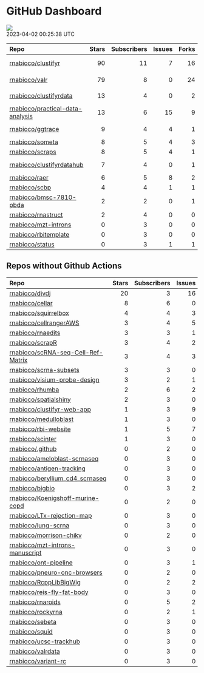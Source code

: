 GitHub Dashboard
================

![](https://github.com/rnabioco/status/workflows/Render%20Status/badge.svg)  
2023-04-02 00:25:38 UTC

| Repo                                                                                    | Stars | Subscribers | Issues | Forks | Status                                                                                                                                                                                                                                                                                                                                                                                                                                                                                                                                                                      | Commit                                                                                                                                                        |
|:----------------------------------------------------------------------------------------|------:|------------:|-------:|------:|:----------------------------------------------------------------------------------------------------------------------------------------------------------------------------------------------------------------------------------------------------------------------------------------------------------------------------------------------------------------------------------------------------------------------------------------------------------------------------------------------------------------------------------------------------------------------------|:--------------------------------------------------------------------------------------------------------------------------------------------------------------|
| [rnabioco/clustifyr](https://github.com/rnabioco/clustifyr)                             |    90 |          11 |      7 |    16 | [![](https://github.com/rnabioco/clustifyr/workflows/R-CMD-check/badge.svg)](https://github.com/rnabioco/clustifyr/actions/runs/3412046857) [![](https://github.com/rnabioco/clustifyr/workflows/BiocCheck/badge.svg)](https://github.com/rnabioco/clustifyr/actions/runs/3412046853) [![](https://github.com/rnabioco/clustifyr/workflows/pkgdown/badge.svg)](https://github.com/rnabioco/clustifyr/actions/runs/3412046863) [![](https://github.com/rnabioco/clustifyr/workflows/test-coverage/badge.svg)](https://github.com/rnabioco/clustifyr/actions/runs/3412046854) | <a href="https://github.com/rnabioco/clustifyr/commit/4dad838dc88b6084a1b2545651e6573e05d4c591" title="bump z version to propagate changes">4dad83</a>        |
| [rnabioco/valr](https://github.com/rnabioco/valr)                                       |    79 |           8 |      0 |    24 | [![](https://github.com/rnabioco/valr/workflows/R-CMD-check/badge.svg)](https://github.com/rnabioco/valr/actions/runs/4213366109) [![](https://github.com/rnabioco/valr/workflows/pkgdown/badge.svg)](https://github.com/rnabioco/valr/actions/runs/4213366107) [![](https://github.com/rnabioco/valr/workflows/test-coverage/badge.svg)](https://github.com/rnabioco/valr/actions/runs/4213366105)                                                                                                                                                                         | <a href="https://github.com/rnabioco/valr/commit/810afe096a944cdc6be7f0623cd28b54ea7ac7ed" title="Increment version number to 0.6.7.9000">810afe</a>          |
| [rnabioco/clustifyrdata](https://github.com/rnabioco/clustifyrdata)                     |    13 |           4 |      0 |     2 | [![](https://github.com/rnabioco/clustifyrdata/workflows/R-CMD-check/badge.svg)](https://github.com/rnabioco/clustifyrdata/actions/runs/3390042376) [![](https://github.com/rnabioco/clustifyrdata/workflows/BiocCheck/badge.svg)](https://github.com/rnabioco/clustifyrdata/actions/runs/3390042372) [![](https://github.com/rnabioco/clustifyrdata/workflows/pkgdown/badge.svg)](https://github.com/rnabioco/clustifyrdata/actions/runs/3390042388)                                                                                                                       | <a href="https://github.com/rnabioco/clustifyrdata/commit/ea78504bae6c5d21a24e73da31817e625d10d974" title="update readme">ea7850</a>                          |
| [rnabioco/practical-data-analysis](https://github.com/rnabioco/practical-data-analysis) |    13 |           6 |     15 |     9 | [![](https://github.com/rnabioco/practical-data-analysis/workflows/R-CMD-check/badge.svg)](https://github.com/rnabioco/practical-data-analysis/actions/runs/2626401706) [![](https://github.com/rnabioco/practical-data-analysis/workflows/pkgdown/badge.svg)](https://github.com/rnabioco/practical-data-analysis/actions/runs/2626401704)                                                                                                                                                                                                                                 | <a href="https://github.com/rnabioco/practical-data-analysis/commit/676e05830a1a65bd5d978f124cc120b2954c527f" title="reformat description">676e05</a>         |
| [rnabioco/ggtrace](https://github.com/rnabioco/ggtrace)                                 |     9 |           4 |      4 |     1 | [![](https://github.com/rnabioco/ggtrace/workflows/R-CMD-check/badge.svg)](https://github.com/rnabioco/ggtrace/actions/runs/2559285282) [![](https://github.com/rnabioco/ggtrace/workflows/pkgdown/badge.svg)](https://github.com/rnabioco/ggtrace/actions/runs/2559285284) [![](https://github.com/rnabioco/ggtrace/workflows/test-coverage/badge.svg)](https://github.com/rnabioco/ggtrace/actions/runs/2559285285)                                                                                                                                                       | <a href="https://github.com/rnabioco/ggtrace/commit/10a718453d0f925d9139321b7a992addc04ad4b1" title="Increment version number">10a718</a>                     |
| [rnabioco/someta](https://github.com/rnabioco/someta)                                   |     8 |           5 |      4 |     3 | [![](https://github.com/rnabioco/someta/workflows/pkgdown/badge.svg)](https://github.com/rnabioco/someta/actions/runs/2573568259)                                                                                                                                                                                                                                                                                                                                                                                                                                           | <a href="https://github.com/rnabioco/someta/commit/8b6a3a5797b6cdc95da2b29c6f8f3c2bcb4c3e2e" title="062722">8b6a3a</a>                                        |
| [rnabioco/scraps](https://github.com/rnabioco/scraps)                                   |     8 |           5 |      4 |     1 | [![](https://github.com/rnabioco/scraps/workflows/snakemake-run/badge.svg)](https://github.com/rnabioco/scraps/actions/runs/4538113645)                                                                                                                                                                                                                                                                                                                                                                                                                                     | <a href="https://github.com/rnabioco/scraps/commit/8540c699416a79e046283b25a2020420e6bc721a" title="fix formatting readme">8540c6</a>                         |
| [rnabioco/clustifyrdatahub](https://github.com/rnabioco/clustifyrdatahub)               |     7 |           4 |      0 |     1 | [![](https://github.com/rnabioco/clustifyrdatahub/workflows/BiocCheck/badge.svg)](https://github.com/rnabioco/clustifyrdatahub/actions/runs/3412646045) [![](https://github.com/rnabioco/clustifyrdatahub/workflows/R-CMD-check/badge.svg)](https://github.com/rnabioco/clustifyrdatahub/actions/runs/3412646046) [![](https://github.com/rnabioco/clustifyrdatahub/workflows/pkgdown/badge.svg)](https://github.com/rnabioco/clustifyrdatahub/actions/runs/3412646041)                                                                                                     | <a href="https://github.com/rnabioco/clustifyrdatahub/commit/b7636c24aee7fc27f90eead3bca5113964247d4f" title="bump z version">b7636c</a>                      |
| [rnabioco/raer](https://github.com/rnabioco/raer)                                       |     6 |           5 |      8 |     2 | [![](https://github.com/rnabioco/raer/workflows/R-CMD-check-bioc/badge.svg)](https://github.com/rnabioco/raer/actions/runs/4493729473)                                                                                                                                                                                                                                                                                                                                                                                                                                      | <a href="https://github.com/rnabioco/raer/commit/fca3ffbdd84737f47c11d1f6832f2cf06c27e57a" title="uniquify returned features and increment n_iter">fca3ff</a> |
| [rnabioco/scbp](https://github.com/rnabioco/scbp)                                       |     4 |           4 |      1 |     1 | [![](https://github.com/rnabioco/scbp/workflows/R-CMD-check/badge.svg)](https://github.com/rnabioco/scbp/actions/runs/3848593511)                                                                                                                                                                                                                                                                                                                                                                                                                                           | <a href="https://github.com/rnabioco/scbp/commit/92d3dd2d59cbf9dd038d9a772e5a11f885ceb5fe" title="update ghactions">92d3dd</a>                                |
| [rnabioco/bmsc-7810-pbda](https://github.com/rnabioco/bmsc-7810-pbda)                   |     2 |           2 |      0 |     1 | [![](https://github.com/rnabioco/bmsc-7810-pbda/workflows/Render%20&%20Deploy%20distill%20site/badge.svg)](https://github.com/rnabioco/bmsc-7810-pbda/actions/runs/3715391841)                                                                                                                                                                                                                                                                                                                                                                                              | <a href="https://github.com/rnabioco/bmsc-7810-pbda/commit/0c420d164790eda00e8c1aecf84552cc7f4bd4f9" title="add rmd link">0c420d</a>                          |
| [rnabioco/rnastruct](https://github.com/rnabioco/rnastruct)                             |     2 |           4 |      0 |     0 | [![](https://github.com/rnabioco/rnastruct/workflows/github-actions/badge.svg)](https://github.com/rnabioco/rnastruct/actions/runs/845483933)                                                                                                                                                                                                                                                                                                                                                                                                                               | <a href="https://github.com/rnabioco/rnastruct/commit/e673a35b147d227c50ee4bba64de0f8e0dbcc132" title="Rename README.d to README.md">e673a3</a>               |
| [rnabioco/mzt-introns](https://github.com/rnabioco/mzt-introns)                         |     0 |           3 |      0 |     0 | [![](https://github.com/rnabioco/mzt-introns/workflows/github-actions/badge.svg)](https://github.com/rnabioco/mzt-introns/actions/runs/4307632747)                                                                                                                                                                                                                                                                                                                                                                                                                          | <a href="https://github.com/rnabioco/mzt-introns/commit/dc79163214a4ec0cd09708134b4ca00027d4e6ae" title="update paper link">dc7916</a>                        |
| [rnabioco/rbitemplate](https://github.com/rnabioco/rbitemplate)                         |     0 |           3 |      0 |     0 | [![](https://github.com/rnabioco/rbitemplate/workflows/R-CMD-check/badge.svg)](https://github.com/rnabioco/rbitemplate/actions/runs/4015692666) [![](https://github.com/rnabioco/rbitemplate/workflows/pkgdown/badge.svg)](https://github.com/rnabioco/rbitemplate/actions/runs/4015692683)                                                                                                                                                                                                                                                                                 | <a href="https://github.com/rnabioco/rbitemplate/commit/19ffc186e126f0710a36263ff25108d48f13bb92" title="update mark color for search results">19ffc1</a>     |
| [rnabioco/status](https://github.com/rnabioco/status)                                   |     0 |           3 |      1 |     1 | [![](https://github.com/rnabioco/status/workflows/Render%20Status/badge.svg)](https://github.com/rnabioco/status/actions/runs/4585942468)                                                                                                                                                                                                                                                                                                                                                                                                                                   | <a href="https://github.com/rnabioco/status/commit/38a76a6902dfee166bd0d4d4b6153269933dff89" title="[status] 2023-03-26 00:29:59 UTC">38a76a</a>              |

## Repos without Github Actions

| Repo                                                                                        | Stars | Subscribers | Issues | Forks |
|:--------------------------------------------------------------------------------------------|------:|------------:|-------:|------:|
| [rnabioco/djvdj](https://github.com/rnabioco/djvdj)                                         |    20 |           3 |     16 |     3 |
| [rnabioco/cellar](https://github.com/rnabioco/cellar)                                       |     8 |           6 |      0 |     1 |
| [rnabioco/squirrelbox](https://github.com/rnabioco/squirrelbox)                             |     4 |           4 |      3 |     2 |
| [rnabioco/cellrangerAWS](https://github.com/rnabioco/cellrangerAWS)                         |     3 |           4 |      5 |     1 |
| [rnabioco/rnaedits](https://github.com/rnabioco/rnaedits)                                   |     3 |           3 |      1 |     0 |
| [rnabioco/scrapR](https://github.com/rnabioco/scrapR)                                       |     3 |           4 |      2 |     0 |
| [rnabioco/scRNA-seq-Cell-Ref-Matrix](https://github.com/rnabioco/scRNA-seq-Cell-Ref-Matrix) |     3 |           4 |      3 |     1 |
| [rnabioco/scrna-subsets](https://github.com/rnabioco/scrna-subsets)                         |     3 |           3 |      0 |     2 |
| [rnabioco/visium-probe-design](https://github.com/rnabioco/visium-probe-design)             |     3 |           2 |      1 |     0 |
| [rnabioco/rhumba](https://github.com/rnabioco/rhumba)                                       |     2 |           6 |      2 |     2 |
| [rnabioco/spatialshiny](https://github.com/rnabioco/spatialshiny)                           |     2 |           3 |      0 |     1 |
| [rnabioco/clustifyr-web-app](https://github.com/rnabioco/clustifyr-web-app)                 |     1 |           3 |      9 |     2 |
| [rnabioco/medulloblast](https://github.com/rnabioco/medulloblast)                           |     1 |           3 |      0 |     2 |
| [rnabioco/rbi-website](https://github.com/rnabioco/rbi-website)                             |     1 |           5 |      7 |     0 |
| [rnabioco/scinter](https://github.com/rnabioco/scinter)                                     |     1 |           3 |      0 |     0 |
| [rnabioco/.github](https://github.com/rnabioco/.github)                                     |     0 |           2 |      0 |     0 |
| [rnabioco/ameloblast-scrnaseq](https://github.com/rnabioco/ameloblast-scrnaseq)             |     0 |           3 |      0 |     0 |
| [rnabioco/antigen-tracking](https://github.com/rnabioco/antigen-tracking)                   |     0 |           3 |      0 |     2 |
| [rnabioco/beryllium_cd4_scrnaseq](https://github.com/rnabioco/beryllium_cd4_scrnaseq)       |     0 |           3 |      0 |     0 |
| [rnabioco/bigbio](https://github.com/rnabioco/bigbio)                                       |     0 |           3 |      2 |     0 |
| [rnabioco/Koenigshoff-murine-copd](https://github.com/rnabioco/Koenigshoff-murine-copd)     |     0 |           2 |      0 |     0 |
| [rnabioco/LTx-rejection-map](https://github.com/rnabioco/LTx-rejection-map)                 |     0 |           3 |      0 |     0 |
| [rnabioco/lung-scrna](https://github.com/rnabioco/lung-scrna)                               |     0 |           3 |      0 |     1 |
| [rnabioco/morrison-chikv](https://github.com/rnabioco/morrison-chikv)                       |     0 |           2 |      0 |     0 |
| [rnabioco/mzt-introns-manuscript](https://github.com/rnabioco/mzt-introns-manuscript)       |     0 |           3 |      0 |     0 |
| [rnabioco/ont-pipeline](https://github.com/rnabioco/ont-pipeline)                           |     0 |           3 |      1 |     1 |
| [rnabioco/pneuro-onc-browsers](https://github.com/rnabioco/pneuro-onc-browsers)             |     0 |           2 |      0 |     0 |
| [rnabioco/RcppLibBigWig](https://github.com/rnabioco/RcppLibBigWig)                         |     0 |           2 |      2 |     0 |
| [rnabioco/reis-fly-fat-body](https://github.com/rnabioco/reis-fly-fat-body)                 |     0 |           3 |      0 |     0 |
| [rnabioco/rnaroids](https://github.com/rnabioco/rnaroids)                                   |     0 |           5 |      2 |     1 |
| [rnabioco/rockyrna](https://github.com/rnabioco/rockyrna)                                   |     0 |           2 |      1 |     0 |
| [rnabioco/sebeta](https://github.com/rnabioco/sebeta)                                       |     0 |           3 |      0 |     0 |
| [rnabioco/squid](https://github.com/rnabioco/squid)                                         |     0 |           3 |      0 |     0 |
| [rnabioco/ucsc-trackhub](https://github.com/rnabioco/ucsc-trackhub)                         |     0 |           3 |      0 |     0 |
| [rnabioco/valrdata](https://github.com/rnabioco/valrdata)                                   |     0 |           3 |      0 |     0 |
| [rnabioco/variant-rc](https://github.com/rnabioco/variant-rc)                               |     0 |           3 |      0 |     0 |
